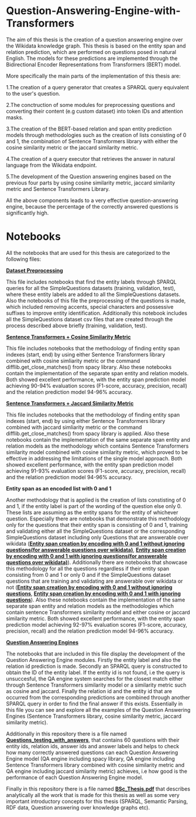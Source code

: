 # Question-Answering-Engine-with-Transformers
The aim of this thesis is the creation of a question answering engine over the Wikidata knowledge graph. 
This thesis is based on the entity span and relation prediction, which are performed on questions posed in natural English. The models for these predictions are implemented through the Bidirectional Encoder Representations from Transformers (BERT) model.

More specifically the main parts of the implementation of this thesis are:


   1.The creation of a query generator that creates a SPARQL query equivalent to the user's question.
   
   2.The conctruction of some modules for preprocessing questions and converting their content (e.g custom dataset) into token IDs and attention masks.
   
   3.The creation of the BERT-based relation and span entity prediction models through methodologies such as the creation of lists consisting of 0 and 1, the combination of Sentence Transformers library with 
   either the cosine similarity metric or the jaccard similarity metric.
   
   4.The creation of a query executor that retrieves the answer in natural language from the Wikidata endpoint.
   
   5.The development of the Question answering engines based on the previous four parts by using cosine similarity metric, jaccard similarity metric and Sentence Transformers Library.

All the above components leads to a very effective question-answering engine, because the percentage of the correctly answered questions is significantly high.

# Notebooks

All the notebooks that are used for this thesis are categorized to the following files:

[**Dataset Preprocessing**](https://github.com/DimOriCoding/Question-Answering-Engine-with-Transformers/tree/main/Dataset%20Preprocessing)

This file includes notebooks that find the entity labels through SPARQL queries for all the SimpleQuestions datasets (training, validation, test), where these entity labels are added to all the SimpleQuestions datasets. Also the notebooks of this file the preprocessing of the questions is made, which included removing accents, special characters and possessive suffixes to improve entity identification. Additionally this notebook includes all the SimpleQuestions dataset csv files that are created through the process described above briefly (training, validation, test).

[**Sentence Transformers + Cosine Similarity Metric**](https://github.com/DimOriCoding/Question-Answering-Engine-with-Transformers/tree/main/Sentence%20Transformers%20%2B%20Cosine%20Similarity%20Metric%20Methodology)

This file includes notebooks that the methodology of finding entity span indexes (start, end) by using either Sentence Transformers library combined with cosine simliarity metric or the command difflib.get_close_matches() from spacy library. Also these notebooks contain the implementation of the separate span entity and relation models. Both showed excellent performance, with the entity span prediction model achieving 90-94% evaluation scores (F1-score, accuracy, precision, recall) and the relation prediction model 94-96% accuracy. 

[**Sentence Transformers + Jaccard Similarity Metric**](https://github.com/DimOriCoding/Question-Answering-Engine-with-Transformers/tree/main/Sentence%20Transformers%20%2B%20Jaccard%20Similarity%20Metric%20Methodology)

This file includes notebooks that the methodology of finding entity span indexes (start, end) by using either Sentence Transformers library combined with jaccard simliarity metric or the command difflib.get_close_matches() from spacy library is applied. Also these notebooks contain the implementation of the same separate span entity and relation models as the methodology which contains Sentence Transformers similarity model combined with cosine similarity metric, which proved to be effective in addressing the limitations of the single model approach. Both showed excellent performance, with the entity span prediction model achieving 91-93% evaluation scores (F1-score, accuracy, precision, recall) and the relation prediction model 94-96% accuracy.


**Entity span as an encoded list with 0 and 1** 

Another methodology that is applied is the creation of lists constisting of 0 and 1, if the entity label is part of the wording of the question else only 0. 
These lists are assuming as the entity spans for the entity of whichever question. Especially there are notebooks that demonstrate this methodology only for the questions that their entity span is consisting of 0 and 1, training and validating either all the SimpleQuestions dataset or the corresponding SimpleQuestions dataset including only Questions that are answerable over wikidata ([**Entity span creation by encoding with 0 and 1 without ignoring questions(for answerable questions over wikidata)**](https://github.com/DimOriCoding/Question-Answering-Engine-with-Transformers/blob/main/Thesis_Entity_span_creation_by_encoding_with_0_and_1_(for_answerable_questions)_Not_ignoring_Questions_with_no_similarity_or_equality_with_the_entity_label.ipynb), [**Entity span creation by encoding with 0 and 1 with ignoring questions(for answerable questions over wikidata)**](https://github.com/DimOriCoding/Question-Answering-Engine-with-Transformers/blob/main/Thesis_Entity_span_creation_by_encoding_with_0_and_1_(for_answerable_questions)_%CE%99gnoring_Questions_with_no_equality_with_the_entity_label.ipynb)). Additionally there are notebooks that showcase this methodology for all the questions regardless if their entity span consisting from 0 and 1 or only 0 and if the SimpleQuestions dataset questions that are training and validating are answerable over wikidata or not ([**Entity span creation by encoding with 0 and 1 without ignoring questions**](https://github.com/DimOriCoding/Question-Answering-Engine-with-Transformers/blob/main/Thesis_Entity_span_creation_by_encoding_with_0_and_1_Not_ignoring_Questions_with_no_similarity_or_equality_with_the_entity_label.ipynb), [**Entity span creation by encoding with 0 and 1 with ignoring questions**](https://github.com/DimOriCoding/Question-Answering-Engine-with-Transformers/blob/main/Thesis_Entity_span_creation_by_encoding_with_0_and_1_%CE%99gnoring_Questions_with_no_equality_with_the_entity_label.ipynb)). Also these notebooks contain the implementation of the same separate span entity and relation models as the methodologies which contain sentence Transformers similarity model and either cosine or jaccard similarity metric. Both showed excellent performance, with the entity span prediction model achieving 92-97% evaluation scores (F1-score, accuracy, precision, recall) and the relation prediction model 94-96% accuracy.

[**Question Answering Engines**](https://github.com/DimOriCoding/Question-Answering-Engine-with-Transformers/tree/main/Question%20Answering%20Engines)

The notebooks that are included in this file display the development of the Question Answering Engine modules. Firstly the entity label and also the relation id prediction is made. Secondly an SPARQL query is constructed to obtain the ID of the entity label. If the entity id is not found, i.e the query is unsuccesful, the QA engine system searches for the closest match either through Sentence Transformers similarity model or a similarity metric such as cosine and jaccard. Finally the relation id and the entity id that are occurred from the corresponding predictions are combined through another SPARQL query in order to find the final answer if this exists. Essentially in this file you can see and explore all the examples of the Question Answering Engines (Sentence Transformers library, cosine similarity metric, jaccard similarity metric).

Additionally in this repository there is a file named [**Questions_testing_with_answers**](https://github.com/DimOriCoding/Question-Answering-Engine-with-Transformers/blob/main/Questions_testing_with_answers.txt), that contains 60 questions with their entity ids, relation ids, answer ids and answer labels and helps to check how many correctly answered questions can each Question Answering Engine model (QA engine including spacy library, QA engine including Sentence Transformers library combined with cosine similarity metric and QA engine including jaccard
similarity metric) achieves, i.e how good is the performance of each Question Answering Engine model.

Finally in this repository there is a file named [**BSc_Thesis.pdf**](https://github.com/DimOriCoding/Question-Answering-Engine-with-Transformers/blob/main/BSc_Thesis.pdf) that describes analytically all the work that is made for this thesis as well as some very important introductory concepts for this thesis (SPARQL, Semantic Parsing, RDF data, Question answering over knowledge graphs etc).

